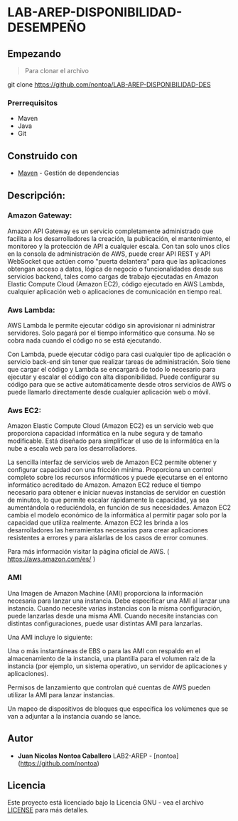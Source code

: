 # LAB-AREP-DISPONIBILIDAD-DESEMPEÑO

## Empezando

>Para clonar el archivo 

git clone https://github.com/nontoa/LAB-AREP-DISPONIBILIDAD-DES
>
### Prerrequisitos
* Maven
* Java
* Git


## Construido con

* [Maven](https://maven.apache.org/) - Gestión de dependencias

## Descripción:

### Amazon Gateway:

Amazon API Gateway es un servicio completamente administrado que facilita a los desarrolladores la creación, la publicación, el mantenimiento, el monitoreo y la protección de API a cualquier escala. Con tan solo unos clics en la consola de administración de AWS, puede crear API REST y API WebSocket que actúen como "puerta delantera" para que las aplicaciones obtengan acceso a datos, lógica de negocio o funcionalidades desde sus servicios backend, tales como cargas de trabajo ejecutadas en Amazon Elastic Compute Cloud (Amazon EC2), código ejecutado en AWS Lambda, cualquier aplicación web o aplicaciones de comunicación en tiempo real.

### Aws Lambda:

AWS Lambda le permite ejecutar código sin aprovisionar ni administrar servidores. Solo pagará por el tiempo informático que consuma. No se cobra nada cuando el código no se está ejecutando.

Con Lambda, puede ejecutar código para casi cualquier tipo de aplicación o servicio back-end sin tener que realizar tareas de administración. Solo tiene que cargar el código y Lambda se encargará de todo lo necesario para ejecutar y escalar el código con alta disponibilidad. Puede configurar su código para que se active automáticamente desde otros servicios de AWS o puede llamarlo directamente desde cualquier aplicación web o móvil.

### Aws EC2:

Amazon Elastic Compute Cloud (Amazon EC2) es un servicio web que proporciona capacidad informática en la nube segura y de tamaño modificable. Está diseñado para simplificar el uso de la informática en la nube a escala web para los desarrolladores.

La sencilla interfaz de servicios web de Amazon EC2 permite obtener y configurar capacidad con una fricción mínima. Proporciona un control completo sobre los recursos informáticos y puede ejecutarse en el entorno informático acreditado de Amazon. Amazon EC2 reduce el tiempo necesario para obtener e iniciar nuevas instancias de servidor en cuestión de minutos, lo que permite escalar rápidamente la capacidad, ya sea aumentándola o reduciéndola, en función de sus necesidades. Amazon EC2 cambia el modelo económico de la informática al permitir pagar solo por la capacidad que utiliza realmente. Amazon EC2 les brinda a los desarrolladores las herramientas necesarias para crear aplicaciones resistentes a errores y para aislarlas de los casos de error comunes.


Para más información visitar la página oficial de AWS. ( https://aws.amazon.com/es/ )

### AMI

Una Imagen de Amazon Machine (AMI) proporciona la información necesaria para lanzar una instancia. Debe especificar una AMI al lanzar una instancia. Cuando necesite varias instancias con la misma configuración, puede lanzarlas desde una misma AMI. Cuando necesite instancias con distintas configuraciones, puede usar distintas AMI para lanzarlas.

Una AMI incluye lo siguiente:

Una o más instantáneas de EBS o para las AMI con respaldo en el almacenamiento de la instancia, una plantilla para el volumen raíz de la instancia (por ejemplo, un sistema operativo, un servidor de aplicaciones y aplicaciones).

Permisos de lanzamiento que controlan qué cuentas de AWS pueden utilizar la AMI para lanzar instancias.

Un mapeo de dispositivos de bloques que especifica los volúmenes que se van a adjuntar a la instancia cuando se lance.

## Autor


* **Juan Nicolas Nontoa Caballero**  LAB2-AREP - [nontoa] (https://github.com/nontoa)

## Licencia

Este proyecto está licenciado bajo la Licencia GNU - vea el archivo [LICENSE](LICENSE) para más detalles.
